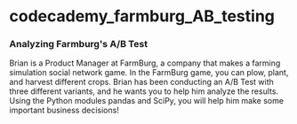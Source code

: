 # codecademy_farmburg_AB_testing

### Analyzing Farmburg's A/B Test
Brian is a Product Manager at FarmBurg, a company that makes a farming simulation social network game. In the FarmBurg game, you can plow, plant, and harvest different crops. Brian has been conducting an A/B Test with three different variants, and he wants you to help him analyze the results. Using the Python modules pandas and SciPy, you will help him make some important business decisions!
